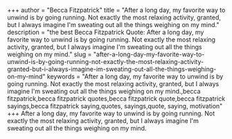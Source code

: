+++
author = "Becca Fitzpatrick"
title = "After a long day, my favorite way to unwind is by going running. Not exactly the most relaxing activity, granted, but I always imagine I'm sweating out all the things weighing on my mind."
description = "the best Becca Fitzpatrick Quote: After a long day, my favorite way to unwind is by going running. Not exactly the most relaxing activity, granted, but I always imagine I'm sweating out all the things weighing on my mind."
slug = "after-a-long-day-my-favorite-way-to-unwind-is-by-going-running-not-exactly-the-most-relaxing-activity-granted-but-i-always-imagine-im-sweating-out-all-the-things-weighing-on-my-mind"
keywords = "After a long day, my favorite way to unwind is by going running. Not exactly the most relaxing activity, granted, but I always imagine I'm sweating out all the things weighing on my mind.,becca fitzpatrick,becca fitzpatrick quotes,becca fitzpatrick quote,becca fitzpatrick sayings,becca fitzpatrick saying,quotes, sayings,quote, saying, motivation"
+++
After a long day, my favorite way to unwind is by going running. Not exactly the most relaxing activity, granted, but I always imagine I'm sweating out all the things weighing on my mind.
